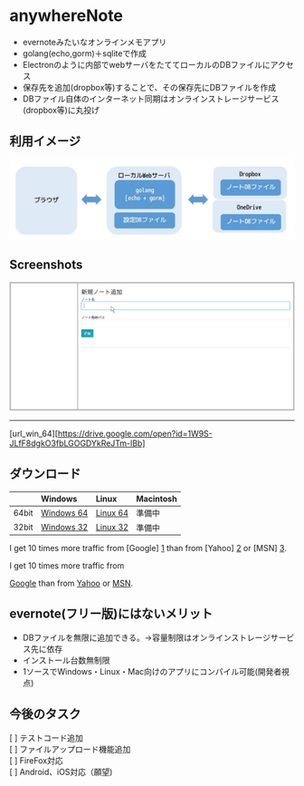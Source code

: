 # anywhereNote
  
- evernoteみたいなオンラインメモアプリ  
- golang(echo,gorm)＋sqliteで作成  
- Electronのように内部でwebサーバをたててローカルのDBファイルにアクセス  
- 保存先を追加(dropbox等)することで、その保存先にDBファイルを作成
- DBファイル自体のインターネット同期はオンラインストレージサービス(dropbox等)に丸投げ
  

## 利用イメージ  
![利用イメージ](https://github.com/YujiYabe/anywhereNote/blob/garage/imageuse.jpg "")




## Screenshots  
![Screenshots](https://github.com/YujiYabe/anywhereNote/blob/garage/explain2.gif "")

---

[url_win_64][https://drive.google.com/open?id=1W9S-JLfF8dgkO3fbLGOGDYkReJTm-lBb]

## ダウンロード
|       | Windows | Linux | Macintosh |
|:------|:--------|:------|:----------|
| 64bit | [Windows 64](url_win_64 "Windows 64") | [Linux 64](https://drive.google.com/open?id=1gLXapKzuW9U195F_C_DquuKgu1tFDXrc "Linux 64") | 準備中      |
| 32bit | [Windows 32](https://drive.google.com/open?id=1UqiawXaHZhSfxU5clmMt7JtBUG2pyzYk "Windows 32") | [Linux 32](https://drive.google.com/open?id=19wQxlKyzaEFViVKLj9ID4J2DfRoMTkdb "Linux 32") | 準備中      |

  
  

I get 10 times more traffic from [Google] [1] than from
[Yahoo] [2] or [MSN] [3].

  [1]: http://google.com/        "Google"
  [2]: http://search.yahoo.com/  "Yahoo Search"
  [3]: http://search.msn.com/    "MSN Search"


<p>I get 10 times more traffic from 

<a href="http://google.com/"       title="Google">Google</a> than from
<a href="http://search.yahoo.com/" title="Yahoo Search">Yahoo</a> or 
<a href="http://search.msn.com/"   title="MSN Search">MSN</a>.

</p>





  

## evernote(フリー版)にはないメリット
- DBファイルを無限に追加できる。→容量制限はオンラインストレージサービス先に依存
- インストール台数無制限
- 1ソースでWindows・Linux・Mac向けのアプリにコンパイル可能(開発者視点)
  


## 今後のタスク
 [ ] テストコード追加  
 [ ] ファイルアップロード機能追加  
 [ ] FireFox対応  
 [ ] Android、iOS対応（願望)  
  
